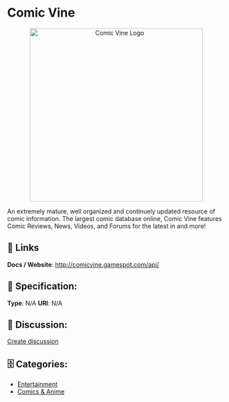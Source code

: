 # Comic Vine
<p align="center">
    <img width="400" src="https://raw.githubusercontent.com/apis-list/apis-list/main/apis/comic-vine/logo_256x256.png" alt="Comic Vine Logo"/>
</p>

An extremely mature, well organized and continuely updated resource of comic information. The largest comic database online, Comic Vine features Comic Reviews, News, Videos, and Forums for the latest in and more!

##  🔗 Links
**Docs / Website**: http://comicvine.gamespot.com/api/

## 🧬 Specification:
**Type**: N/A
**URI**: N/A

## 💬 Discussion:
[Create discussion](https://github.com/apis-list/apis-list/discussions/new)

## 🗄️ Categories:
- [Entertainment](https://github.com/apis-list/apis-list#entertainment)
- [Comics & Anime](https://github.com/apis-list/apis-list#comics--anime)










